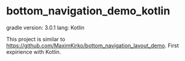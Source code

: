 # bottom_navigation_demo_kotlin

gradle version: 3.0.1
lang: Kotlin

This project is similar to https://github.com/MaximKirko/bottom_navigation_layout_demo.
First expirience with Kotlin.
